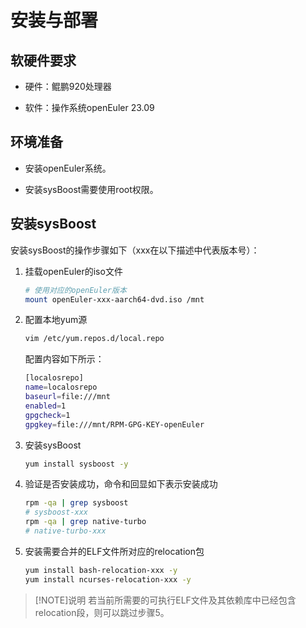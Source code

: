 # 安装与部署

## 软硬件要求

- 硬件：鲲鹏920处理器

- 软件：操作系统openEuler 23.09

## 环境准备

- 安装openEuler系统。

- 安装sysBoost需要使用root权限。

## 安装sysBoost

安装sysBoost的操作步骤如下（xxx在以下描述中代表版本号）：

1. 挂载openEuler的iso文件

    ```sh
    # 使用对应的openEuler版本
    mount openEuler-xxx-aarch64-dvd.iso /mnt
    ```

2. 配置本地yum源

    ```sh
    vim /etc/yum.repos.d/local.repo
    ```

    配置内容如下所示：

    ```sh
    [localosrepo]
    name=localosrepo
    baseurl=file:///mnt
    enabled=1
    gpgcheck=1
    gpgkey=file:///mnt/RPM-GPG-KEY-openEuler
    ```

3. 安装sysBoost

    ```sh
    yum install sysboost -y
    ```

4. 验证是否安装成功，命令和回显如下表示安装成功

    ```sh
    rpm -qa | grep sysboost
    # sysboost-xxx
    rpm -qa | grep native-turbo
    # native-turbo-xxx
    ```

5. 安装需要合并的ELF文件所对应的relocation包

    ```sh
    yum install bash-relocation-xxx -y 
    yum install ncurses-relocation-xxx -y
    ```

> [!NOTE]说明
> 若当前所需要的可执行ELF文件及其依赖库中已经包含relocation段，则可以跳过步骤5。

